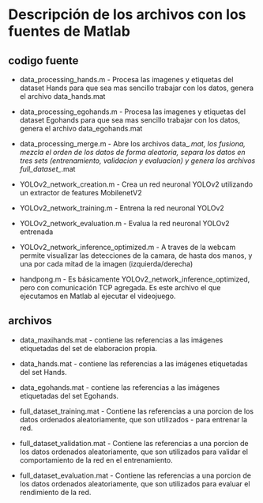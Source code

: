 # Descripción de los archivos con los fuentes de Matlab

## codigo fuente
- data_processing_hands.m - Procesa las imagenes y etiquetas del dataset Hands para que sea mas sencillo trabajar con los datos, genera el archivo data_hands.mat
- data_processing_egohands.m - Procesa las imagenes y etiquetas del dataset Egohands para que sea mas sencillo trabajar con los datos, genera el archivo data_egohands.mat
- data_processing_merge.m - Abre los archivos data_*.mat, los fusiona, mezcla el orden de los datos de forma aleatoria, separa los datos en tres sets (entrenamiento, validacion y evaluacion) y genera los archivos full_dataset_*.mat

- YOLOv2_network_creation.m - Crea un red neuronal YOLOv2 utilizando un extractor de features MobilenetV2
- YOLOv2_network_training.m - Entrena la red neuronal YOLOv2
- YOLOv2_network_evaluation.m - Evalua la red neuronal YOLOv2 entrenada
- YOLOv2_network_inference_optimized.m - A traves de la webcam permite visualizar las detecciones de la camara, de hasta dos manos, y una por cada mitad de la imagen (izquierda/derecha)

- handpong.m - Es básicamente YOLOv2_network_inference_optimized, pero con comunicación TCP agregada. Es este archivo el que ejecutamos en Matlab al ejecutar el videojuego.

## archivos
- data_maxihands.mat - contiene las referencias a las imágenes etiquetadas del set de elaboracion propia.
- data_hands.mat - contiene las referencias a las imágenes etiquetadas del set Hands.
- data_egohands.mat - contiene las referencias a las imágenes etiquetadas del set Egohands.

- full_dataset_training.mat - Contiene las referencias a una porcion de los datos ordenados aleatoriamente, que son utilizados - para entrenar la red.
- full_dataset_validation.mat - Contiene las referencias a una porcion de los datos ordenados aleatoriamente, que son utilizados para validar el comportamiento de la red en el entrenamiento.
- full_dataset_evaluation.mat - Contiene las referencias a una porcion de los datos ordenados aleatoriamente, que son utilizados para evaluar el rendimiento de la red.




